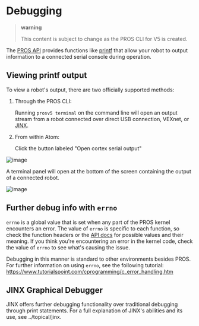 # Debugging

> **warning**
>
> This content is subject to change as the PROS CLI for V5 is created.

The [PROS API](../../api/index.html) provides functions like
[printf](http://www.cplusplus.com/reference/cstdio/printf/) that allow
your robot to output information to a connected serial console during
operation.

## Viewing printf output

To view a robot's output, there are two officially supported methods:

1.  Through the PROS CLI:

    Running `prosv5 terminal` on the command line will open an output
    stream from a robot connected over direct USB connection, VEXnet, or
    [JINX](./tutorials/topical/jinx.html).

2.  From within Atom:

    Click the button labeled "Open cortex serial output"

![image](/images/atom/open-cortex.png)

A terminal panel will open at the bottom of the screen containing the
output of a connected robot.

![image](/images/atom/terminal-platformio.png)

## Further debug info with `errno`

`errno` is a global value that is set when any part of the PROS kernel
encounters an error. The value of `errno` is specific to each function,
so check the function headers or the [API docs](../../api/index.html)
for possible values and their meaning. If you think you're encountering
an error in the kernel code, check the value of `errno` to see what's
causing the issue.

Debugging in this manner is standard to other environments besides PROS.
For further information on using `errno`, see the following tutorial:
<https://www.tutorialspoint.com/cprogramming/c_error_handling.htm>

## JINX Graphical Debugger

JINX offers further debugging functionality over traditional debugging
through print statements. For a full explanation of JINX's abilities and
its use, see ../topical/jinx.
